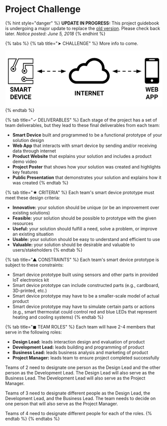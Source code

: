 # Project Challenge

{% hint style="danger" %}
**UPDATE IN PROGRESS:** This project guidebook is undergoing a major update to replace the [old version](https://docs.idew.org/internet-of-things-project/). Please check back later. _Notice posted: June 5, 2018_
{% endhint %}

{% tabs %}
{% tab title="➤ CHALLENGE" %}
More info to come.

![](../.gitbook/assets/smart-device-system.png)
{% endtab %}

{% tab title="✓ DELIVERABLES" %}
Each stage of the project has a set of team deliverables, but they lead to these final deliverables from each team:

* **Smart Device** built and programmed to be a functional prototype of your solution design
* **Web App** that interacts with smart device by sending and/or receiving data through internet
* **Product Website** that explains your solution and includes a product demo video
* **Project Poster** that shows how your solution was created and highlights key features
* **Public Presentation** that demonstrates your solution and explains how it was created
{% endtab %}

{% tab title="★ CRITERIA" %}
Each team's smart device prototype must meet these design criteria:

* **Innovative:** your solution should be unique \(or be an improvement over existing solutions\)
* **Feasible:** your solution should be possible to prototype with the given resources
* **Useful:** your solution should fulfill a need, solve a problem, or improve an existing situation
* **Usable:** your solution should be easy to understand and efficient to use
* **Valuable:** your solution should be desirable and valuable to users/stakeholders
{% endtab %}

{% tab title="▲ CONSTRAINTS" %}
Each team's smart device prototype is subject to these constraints:

* Smart device prototype built using sensors and other parts in provided IoT electronics kit​
* Smart device prototype can include constructed parts \(e.g., cardboard, 3D-printed, etc.\)
* Smart device prototype may have to be a smaller-scale model of actual product
* Smart device prototype may have to simulate certain parts or actions \(e.g., smart thermostat could control red and blue LEDs that represent heating and cooling systems\)
{% endtab %}

{% tab title="◼ TEAM ROLES" %}
Each team will have 2-4 members that serve in the following roles:

* **Design Lead:** leads interaction design and evaluation of product
* **Development Lead:** leads building and programming of product
* **Business Lead:** leads business analysis and marketing of product
* **Project Manager:** leads team to ensure project completed successfully

Teams of 2 need to designate one person as the Design Lead and the other person as the Development Lead. The Design Lead will also serve as the Business Lead. The Development Lead will also serve as the Project Manager.

Teams of 3 need to designate different people as the Design Lead, the Development Lead, and the Business Lead. The team needs to decide on one person that will also serve as the Project Manager.

Teams of 4 need to designate different people for each of the roles.
{% endtab %}
{% endtabs %}

